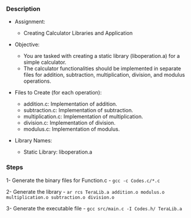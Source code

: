 ### Description

- Assignment: 
	- Creating Calculator Libraries and Application

- Objective: 
	- You are tasked with creating a static library (liboperation.a) for a simple calculator.
	- The calculator functionalities should be implemented in separate files for addition, subtraction, multiplication, division, and modulus operations.
	
- Files to Create (for each operation):
	- addition.c: Implementation of addition.
	- subtraction.c: Implementation of subtraction.
	- multiplication.c: Implementation of multiplication.
	- division.c: Implementation of division.
	- modulus.c: Implementation of modulus.
- Library Names:
	- Static Library: liboperation.a


### Steps

1- Generate the binary files for Function.c
	- ```gcc -c Codes.c/*.c``` 

2- Generate the library
	- ```ar rcs TeraLib.a addition.o modulus.o multiplication.o subtraction.o division.o```
	
3- Generate the executable file
	- ```gcc src/main.c -I Codes.h/ TeraLib.a```
